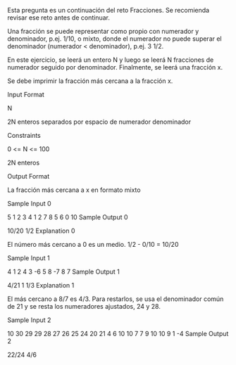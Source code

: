 Esta pregunta es un continuación del reto Fracciones. Se recomienda revisar ese reto antes de continuar.

Una fracción se puede representar como propio con numerador y denominador, p.ej. 1/10, o mixto, donde el numerador no puede superar el denominador (numerador < denominador), p.ej. 3 1/2.

En este ejercicio, se leerá un entero N y luego se leerá N fracciones de numerador seguido por denominador. Finalmente, se leerá una fracción x.

Se debe imprimir la fracción más cercana a la fracción x.

Input Format

N

2N enteros separados por espacio de numerador denominador

Constraints

0 <= N <= 100

2N enteros

Output Format

La fracción más cercana a x en formato mixto

Sample Input 0

5
1 2
3 4
1 2
7 8
5 6
0 10
Sample Output 0

10/20
1/2
Explanation 0

El número más cercano a 0 es un medio. 1/2 - 0/10 = 10/20

Sample Input 1

4
1 2
4 3
-6 5
8 -7
8 7
Sample Output 1

4/21
1 1/3
Explanation 1

El más cercano a 8/7 es 4/3. Para restarlos, se usa el denominador común de 21 y se resta los numeradores ajustados, 24 y 28.

Sample Input 2

10
30 29
29 28
27 26
25 24
20 21
4 6
10 10
7 7
9 10
10 9
1 -4
Sample Output 2

22/24 
4/6

